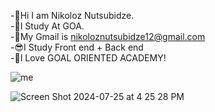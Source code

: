


-👋Hi I am Nikoloz Nutsubidze.         
-🧠I Study At GOA.                
-🤯My Gmail is nikoloznutsubidze12@gmail.com       
-😎I Study Front end + Back end       
-🤩I Love GOAL ORIENTED ACADEMY!

![me](https://github.com/user-attachments/assets/ef776ba0-b147-4410-b3a0-5332afb944ec)




![Screen Shot 2024-07-25 at 4 25 28 PM](https://github.com/user-attachments/assets/bbcdecdd-9276-478c-810b-05230db74c22)
